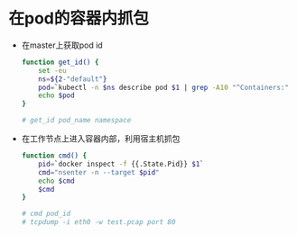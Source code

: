 # 在pod的容器内抓包

* 在master上获取pod id

    ```bash
    function get_id() {
        set -eu
        ns=${2-"default"}
        pod=`kubectl -n $ns describe pod $1 | grep -A10 "^Containers:" | grep -Eo 'docker://.*$' | head -n 1 | sed 's/docker:\/\/\(.*\)$/\1/'`
        echo $pod
    }

    # get_id pod_name namespace
    ```

* 在工作节点上进入容器内部，利用宿主机抓包

    ```bash
    function cmd() {
        pid=`docker inspect -f {{.State.Pid}} $1`
        cmd="nsenter -n --target $pid"
        echo $cmd
        $cmd
    }

    # cmd pod_id
    # tcpdump -i eth0 -w test.pcap port 80
    ```
